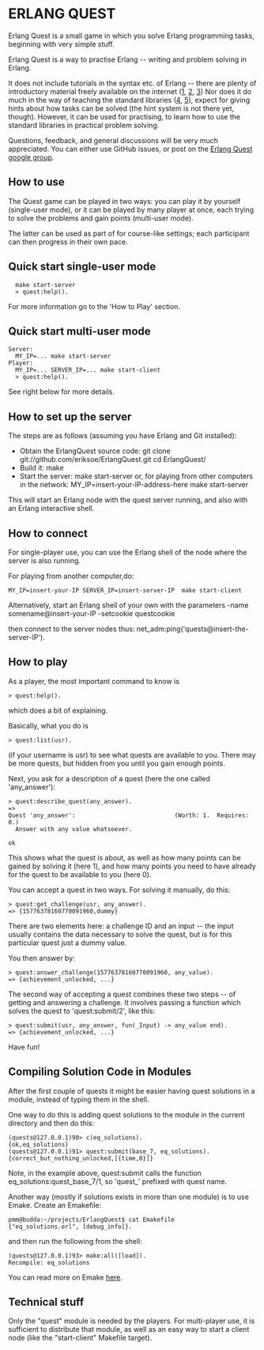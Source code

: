 ERLANG QUEST
============

Erlang Quest is a small game in which you solve Erlang programming
tasks, beginning with very simple stuff.

Erlang Quest is a way to practise Erlang -- writing and problem
solving in Erlang.

It does not include tutorials in the syntax etc. of Erlang -- there
are plenty of introductory material freely available on the internet
([1][], [2][], [3][]) Nor does it do much in the way of teaching the
standard libraries ([4][], [5][]), expect for giving hints about how
tasks can be solved (the hint system is not there yet, though).
However, it can be used for practising, to learn how to use the
standard libraries in practical problem solving.

Questions, feedback, and general discussions will be very much
appreciated.  You can either use GitHub issues, or post on the [Erlang
Quest google group](https://groups.google.com/forum/?hl=en&fromgroups#!forum/erlang-quest).


How to use
----------

The Quest game can be played in two ways: you can play it by yourself
(single-user mode), or it can be played by many player at once, each
trying to solve the problems and gain points (multi-user mode).

The latter can be used as part of for course-like settings; each
participant can then progress in their own pace.


Quick start single-user mode
----------------------------
      make start-server
      > quest:help().

For more information go to the 'How to Play' section.


Quick start multi-user mode
---------------------------
    Server:
      MY_IP=... make start-server
    Player:
      MY_IP=... SERVER_IP=... make start-client
      > quest:help().

See right below for more details.


How to set up the server
------------------------

The steps are as follows (assuming you have Erlang and Git installed):

- Obtain the ErlangQuest source code:
    git clone git://github.com/eriksoe/ErlangQuest.git
    cd ErlangQuest/
- Build it:
    make
- Start the server:
    make start-server
  or, for playing from other computers in the network:
    MY_IP=insert-your-IP-address-here  make start-server

This will start an Erlang node with the quest server running, and also
with an Erlang interactive shell.


How to connect
--------------

For single-player use, you can use the Erlang shell of the node where
the server is also running.

For playing from another computer,do:

    MY_IP=insert-your-IP SERVER_IP=insert-server-IP  make start-client

Alternatively, start an Erlang shell of your own with the parameters
     -name somename@insert-your-IP -setcookie questcookie

then connect to the server nodes thus:
    net_adm:ping('quests@insert-the-server-IP').


How to play
-----------

As a player, the most important command to know is

    > quest:help().

which does a bit of explaining.

Basically, what you do is

    > quest:list(usr).

(if your username is usr) to see what quests are available to you.
There may be more quests, but hidden from you until you gain enough
points.

Next, you ask for a description of a quest (here the one called
'any_answer'):

    > quest:describe_quest(any_answer).
    =>
    Quest 'any_answer':                            (Worth: 1.  Requires: 0.)
      Answer with any value whatsoever.

    ok

This shows what the quest is about, as well as how many points can be
gained by solving it (here 1), and how many points you need to have
already for the quest to be available to you (here 0).

You can accept a quest in two ways.  For solving it manually, do this:

    > quest:get_challenge(usr, any_answer).
    => {15776378160770091960,dummy}

There are two elements here: a challenge ID and an input -- the input
usually contains the data necessary to solve the quest, but is for
this particular quest just a dummy value.

You then answer by:

    > quest:answer_challenge(15776378160770091960, any_value).
    => {achievement_unlocked, ...}

The second way of accepting a quest combines these two steps -- of
getting and answering a challenge.  It involves passing a function
which solves the quest to 'quest:submit/2', like this:

    > quest:submit(usr, any_answer, fun(_Input) -> any_value end).
    => {achievement_unlocked, ...}

Have fun!


Compiling Solution Code in Modules
----------------------------------

After the first couple of quests it might be easier having quest
solutions in a module, instead of typing them in the shell.

One way to do this is adding quest solutions to the module
in the current directory and then do this:

    (quests@127.0.0.1)90> c(eq_solutions).
    {ok,eq_solutions}
    (quests@127.0.0.1)91> quest:submit(base_7, eq_solutions).
    {correct_but_nothing_unlocked,[{time,0}]}

Note, in the example above, quest:submit calls the function
eq_solutions:quest_base_7/1, so 'quest_' prefixed with quest name.

Another way (mostly if solutions exists in more than one module) is to
use Emake.  Create an Emakefile:

    pmm@budda:~/projects/ErlangQuest$ cat Emakefile
    {"eq_solutions.erl", [debug_info]}.

and then run the following from the shell:

    (quests@127.0.0.1)93> make:all([load]).
    Recompile: eq_solutions

You can read more on Emake [here](http://www.erlang.org/doc/man/make.html).


Technical stuff
---------------

Only the "quest" module is needed by the players.  For multi-player
use, it is sufficient to distribute that module, as well as an easy
way to start a client node (like the "start-client" Makefile target).

[1]: http://www.erlang.org/doc/getting_started/users_guide.html
[2]: http://learnyousomeerlang.com/
[3]: http://www.erlang.org/course/course.html

[4]: http://erldocs.com/
[5]: http://www.erlang.org/erldoc
